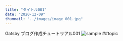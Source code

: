 ```yaml
---
title: "タイトル001"
date: "2020-12-09"
thumnail: "../images/image_001.jpg"
---
```


Gatsby ブログ作成チュートリアル001
![sample]("../images/image_001.jpg")
##topic


